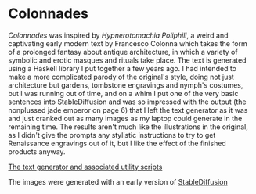 # Colonnades

_Colonnades_ was inspired by _Hypnerotomachia Poliphili_, a weird and
captivating early modern text by Francesco Colonna which takes the form of a prolonged fantasy about
antique architecture, in which a variety of symbolic and erotic masques and
rituals take place. The text is generated using a Haskell library I put together
a few years ago. I had intended to make a more complicated parody of the 
original's style, doing not just architecture but gardens, tombstone engravings
and nymph's costumes, but I was running out of time, and on a whim I put one of
the very basic sentences into StableDiffusion and was so impressed with the
output (the nonplussed jade emperor on page 6) that I left the text generator
as it was and just cranked out as many images as my laptop could generate in
the remaining time. The results aren't much like the illustrations in the
original, as I didn't give the prompts any stylistic instructions to try to get
Renaissance engravings out of it, but I like the effect of the finished
products anyway.

[The text generator and associated utility scripts](https://github.com/spikelynch/poliphili)

The images were generated with an early version of [StableDiffusion](https://github.com/invoke-ai/InvokeAI)
